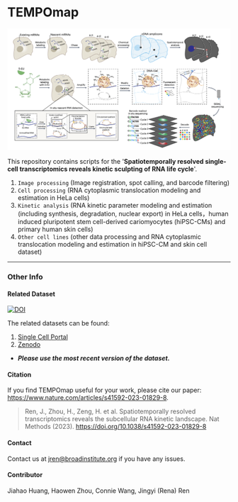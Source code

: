 # TEMPOmap

![fig_1](https://github.com/wanglab-broad/TEMPOmap/blob/main/.fig/fig1.png)

This repository contains scripts for the '**Spatiotemporally resolved single-cell transcriptomics reveals kinetic sculpting of RNA life cycle**'. 

1. ```Image processing``` (Image registration, spot calling, and barcode filtering)
2. ```Cell processing``` (RNA cytoplasmic translocation modeling and estimation in HeLa cells)
3. ```Kinetic analysis``` (RNA kinetic parameter modeling and estimation (including synthesis, degradation, nuclear export) in HeLa cells，human induced pluripotent stem cell-derived cariomyocytes (hiPSC-CMs) and primary human skin cells)
4. ```Other cell lines``` (other data processing and RNA cytoplasmic translocation modeling and estimation in hiPSC-CM and skin cell dataset)

***

### Other Info

#### Related Dataset 
[![DOI](https://zenodo.org/badge/DOI/10.5281/zenodo.7803716.svg)](https://doi.org/10.5281/zenodo.7803716)

The related datasets can be found:
1. [Single Cell Portal](https://singlecell.broadinstitute.org/single_cell/study/SCP1792)
2. [Zenodo](https://doi.org/10.5281/zenodo.7803716) 
* ***Please use the most recent version of the dataset.***

#### Citation
If you find TEMPOmap useful for your work, please cite our paper: https://www.nature.com/articles/s41592-023-01829-8.

> Ren, J., Zhou, H., Zeng, H. et al. Spatiotemporally resolved transcriptomics reveals the subcellular RNA kinetic landscape. Nat Methods (2023). https://doi.org/10.1038/s41592-023-01829-8

#### Contact
Contact us at jren@broadinstitute.org if you have any issues. 

#### Contributor

Jiahao Huang, Haowen Zhou, Connie Wang, Jingyi (Rena) Ren
